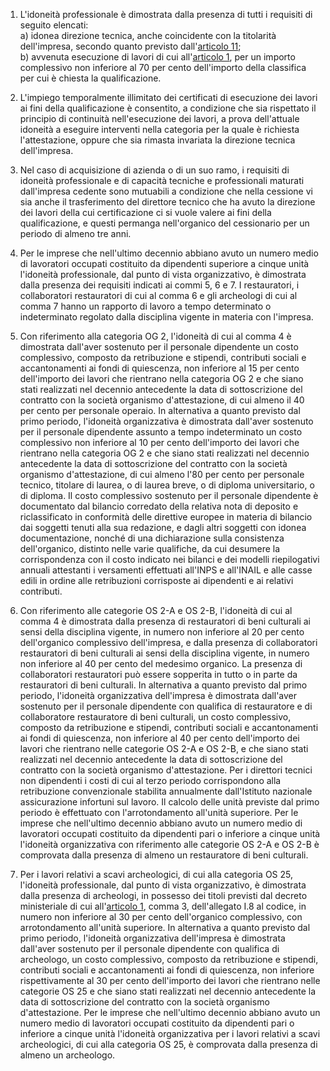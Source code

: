 1. L'idoneità professionale è dimostrata dalla presenza di tutti i requisiti di seguito elencati:<br>a) idonea direzione tecnica, anche coincidente con la titolarità dell'impresa, secondo quanto previsto dall'[articolo 11](/allegato-2.18-articolo-11/2);<br>b) avvenuta esecuzione di lavori di cui all'[articolo 1](/allegato-2.18-articolo-1/1), per un importo complessivo non inferiore al 70 per cento dell'importo della classifica per cui è chiesta la qualificazione.

2. L'impiego temporalmente illimitato dei certificati di esecuzione dei lavori ai fini della qualificazione è consentito, a condizione che sia rispettato il principio di continuità nell'esecuzione dei lavori, a prova dell'attuale idoneità a eseguire interventi nella categoria per la quale è richiesta l'attestazione, oppure che sia rimasta invariata la direzione tecnica dell'impresa.

3. Nel caso di acquisizione di azienda o di un suo ramo, i requisiti di idoneità professionale e di capacità tecniche e professionali maturati dall'impresa cedente sono mutuabili a condizione che nella cessione vi sia anche il trasferimento del direttore tecnico che ha avuto la direzione dei lavori della cui certificazione ci si vuole valere ai fini della qualificazione, e questi permanga nell'organico del cessionario per un periodo di almeno tre anni.

4. Per le imprese che nell'ultimo decennio abbiano avuto un numero medio di lavoratori occupati costituito da dipendenti superiore a cinque unità l'idoneità professionale, dal punto di vista organizzativo, è dimostrata dalla presenza dei requisiti indicati ai commi 5, 6 e 7. I restauratori, i collaboratori restauratori di cui al comma 6 e gli archeologi di cui al comma 7 hanno un rapporto di lavoro a tempo determinato o indeterminato regolato dalla disciplina vigente in materia con l'impresa.

5. Con riferimento alla categoria OG 2, l'idoneità di cui al comma 4 è dimostrata dall'aver sostenuto per il personale dipendente un costo complessivo, composto da retribuzione e stipendi, contributi sociali e accantonamenti ai fondi di quiescenza, non inferiore al 15 per cento dell'importo dei lavori che rientrano nella categoria OG 2 e che siano stati realizzati nel decennio antecedente la data di sottoscrizione del contratto con la società organismo d'attestazione, di cui almeno il 40 per cento per personale operaio. In alternativa a quanto previsto dal primo periodo, l'idoneità organizzativa è dimostrata dall'aver sostenuto per il personale dipendente assunto a tempo indeterminato un costo complessivo non inferiore al 10 per cento dell'importo dei lavori che rientrano nella categoria OG 2 e che siano stati realizzati nel decennio antecedente la data di sottoscrizione del contratto con la società organismo d'attestazione, di cui almeno l'80 per cento per personale tecnico, titolare di laurea, o di laurea breve, o di diploma universitario, o di diploma. Il costo complessivo sostenuto per il personale dipendente è documentato dal bilancio corredato della relativa nota di deposito e riclassificato in conformità delle direttive europee in materia di bilancio dai soggetti tenuti alla sua redazione, e dagli altri soggetti con idonea documentazione, nonché di una dichiarazione sulla consistenza dell'organico, distinto nelle varie qualifiche, da cui desumere la corrispondenza con il costo indicato nei bilanci e dei modelli riepilogativi annuali attestanti i versamenti effettuati all'INPS e all'INAIL e alle casse edili in ordine alle retribuzioni corrisposte ai dipendenti e ai relativi contributi.

6. Con riferimento alle categorie OS 2-A e OS 2-B, l'idoneità di cui al comma 4 è dimostrata dalla presenza di restauratori di beni culturali ai sensi della disciplina vigente, in numero non inferiore al 20 per cento dell'organico complessivo dell'impresa, e dalla presenza di collaboratori restauratori di beni culturali ai sensi della disciplina vigente, in numero non inferiore al 40 per cento del medesimo organico. La presenza di collaboratori restauratori può essere sopperita in tutto o in parte da restauratori di beni culturali. In alternativa a quanto previsto dal primo periodo, l'idoneità organizzativa dell'impresa è dimostrata dall'aver sostenuto per il personale dipendente con qualifica di restauratore e di collaboratore restauratore di beni culturali, un costo complessivo, composto da retribuzione e stipendi, contributi sociali e accantonamenti ai fondi di quiescenza, non inferiore al 40 per cento dell'importo dei lavori che rientrano nelle categorie OS 2-A e OS 2-B, e che siano stati realizzati nel decennio antecedente la data di sottoscrizione del contratto con la società organismo d'attestazione. Per i direttori tecnici non dipendenti i costi di cui al terzo periodo corrispondono alla retribuzione convenzionale stabilita annualmente dall'Istituto nazionale assicurazione infortuni sul lavoro. Il calcolo delle unità previste dal primo periodo è effettuato con l'arrotondamento all'unità superiore. Per le imprese che nell'ultimo decennio abbiano avuto un numero medio di lavoratori occupati costituito da dipendenti pari o inferiore a cinque unità l'idoneità organizzativa con riferimento alle categorie OS 2-A e OS 2-B è comprovata dalla presenza di almeno un restauratore di beni culturali.

7. Per i lavori relativi a scavi archeologici, di cui alla categoria OS 25, l'idoneità professionale, dal punto di vista organizzativo, è dimostrata dalla presenza di archeologi, in possesso dei titoli previsti dal decreto ministeriale di cui all'[articolo 1](/allegato-1.8-articolo-1/2), comma 3, dell'allegato I.8 al codice, in numero non inferiore al 30 per cento dell'organico complessivo, con arrotondamento all'unità superiore. In alternativa a quanto previsto dal primo periodo, l'idoneità organizzativa dell'impresa è dimostrata dall'aver sostenuto per il personale dipendente con qualifica di archeologo, un costo complessivo, composto da retribuzione e stipendi, contributi sociali e accantonamenti ai fondi di quiescenza, non inferiore rispettivamente al 30 per cento dell'importo dei lavori che rientrano nelle categorie OS 25 e che siano stati realizzati nel decennio antecedente la data di sottoscrizione del contratto con la società organismo d'attestazione. Per le imprese che nell'ultimo decennio abbiano avuto un numero medio di lavoratori occupati costituito da dipendenti pari o inferiore a cinque unità l'idoneità organizzativa per i lavori relativi a scavi archeologici, di cui alla categoria OS 25, è comprovata dalla presenza di almeno un archeologo.